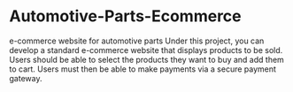 # Automotive-Parts-Ecommerce

  e-commerce website for automotive parts
  Under this project, you can develop a standard e-commerce website that displays products to be sold. 
  Users should be able to select the products they want to buy and add them to cart.
  Users must then be able to make payments via a secure payment gateway.
